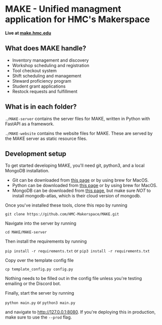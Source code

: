 # MAKE - Unified managment application for HMC's Makerspace 

**Live at [make.hmc.edu](https://make.hmc.edu)**

## What does MAKE handle?
- Inventory management and discovery
- Workshop scheduling and registration
- Tool checkout system
- Shift scheduling and management
- Steward proficiency program
- Student grant applications
- Restock requests and fulfillment

## What is in each folder?
`./MAKE-server` contains the server files for MAKE, written in Python with FastAPI as a framework.

`./MAKE-website` contains the website files for MAKE. These are served by the MAKE server as static resource files.

## Development setup
To get started developing MAKE, you'll need git, python3, and a local MongoDB installation.

- Git can be downloaded from [this page](https://git-scm.com/downloads) or by using brew for MacOS.
- Python can be downloaded from [this page](https://www.python.org/downloads/) or by using brew for MacOS.
- MongoDB can be downloaded from [this page](https://www.mongodb.com/try/download/community), but make sure *NOT* to install mongodb-atlas, which is their cloud version of mongodb.

Once you've installed these tools, clone this repo by running 

`git clone https://github.com/HMC-Makerspace/MAKE.git`

Navigate into the server by running 

`cd MAKE/MAKE-server`

Then install the requirements by running

`pip install -r requirements.txt` or `pip3 install -r requirements.txt`

Copy over the template config file

`cp template_config.py config.py`

Nothing needs to be filled out in the config file unless you're testing emailing or the Discord bot.

Finally, start the server by running

`python main.py` or `python3 main.py`

and navigate to http://127.0.0.1:8080. If you're deploying this in production, make sure to use the `--prod` flag.
